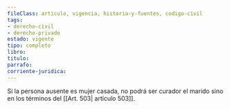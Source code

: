 ```yaml
---
fileClass: articulo, vigencia, historia-y-fuentes, codigo-civil
tags:
- derecho-civil
- derecho-privado
estado: vigente
tipo: completo
libro:
titulo:
parrafo:
corriente-juridica:
---
```

Si la persona ausente es mujer casada, no podrá ser curador el marido sino en los términos del [[Art. 503| artículo 503]].
